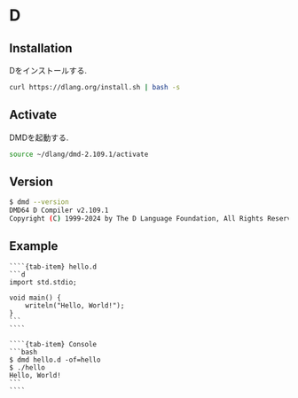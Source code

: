 # D

## Installation

Dをインストールする.

```bash
curl https://dlang.org/install.sh | bash -s
```

## Activate

DMDを起動する.

```bash
source ~/dlang/dmd-2.109.1/activate
```

## Version

```bash
$ dmd --version
DMD64 D Compiler v2.109.1
Copyright (C) 1999-2024 by The D Language Foundation, All Rights Reserved written by Walter Bright
```

## Example

`````{tab-set}
````{tab-item} hello.d
```d
import std.stdio;

void main() {
    writeln("Hello, World!");
}
```
````

````{tab-item} Console
```bash
$ dmd hello.d -of=hello
$ ./hello
Hello, World!
```
````
`````

